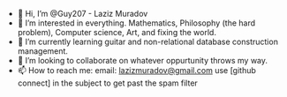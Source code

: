 - 👋 Hi, I’m @Guy207 - Laziz Muradov
- 👀 I’m interested in everything. Mathematics, Philosophy (the hard problem), Computer science, Art, and fixing the world. 
- 🌱 I’m currently learning guitar and non-relational database construction management. 
- 💞️ I’m looking to collaborate on whatever oppurtunity throws my way.
- 📫 How to reach me: 
  email: lazizmuradov@gmail.com 
    use [github connect] in the subject to get past the spam filter
 

<!---
Guy207/Guy207 is a ✨ special ✨ repository because its `README.md` (this file) appears on your GitHub profile.
You can click the Preview link to take a look at your changes.
--->
